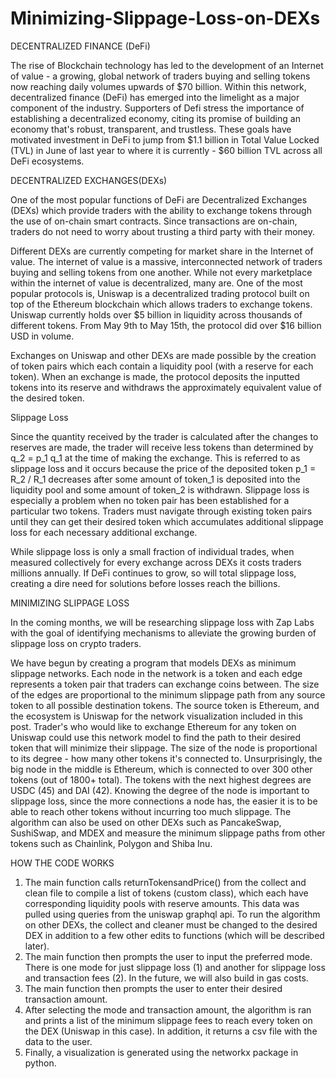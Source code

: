 # Minimizing-Slippage-Loss-on-DEXs

DECENTRALIZED FINANCE (DeFi)

The rise of Blockchain technology has led to the development of an Internet of value - a growing, global network of traders buying and selling tokens now reaching daily volumes upwards of $70 billion. Within this network, decentralized finance (DeFi) has emerged into the limelight as a major component of the industry. Supporters of Defi stress the importance of establishing a decentralized economy, citing its promise of building an economy that's robust, transparent, and trustless. These goals have motivated investment in DeFi to jump from $1.1 billion in Total Value Locked (TVL) in June of last year to where it is currently - $60 billion TVL across all DeFi ecosystems. 

DECENTRALIZED EXCHANGES(DEXs)

One of the most popular functions of DeFi are Decentralized Exchanges (DEXs) which provide traders with the ability to exchange tokens through the use of on-chain smart contracts. Since transactions are on-chain, traders do not need to worry about trusting a third party with their money. 

Different DEXs are currently competing for market share in the Internet of value. The internet of value is a massive, interconnected network of traders buying and selling tokens from one another. While not every marketplace within the internet of value is decentralized, many are. One of the most popular protocols is, Uniswap is a decentralized trading protocol built on top of the Ethereum blockchain which allows traders to exchange tokens. Uniswap currently holds over $5 billion in liquidity across thousands of different tokens. From May 9th to May 15th, the protocol did over $16 billion USD in volume.

Exchanges on Uniswap and other DEXs are made possible by the creation of token pairs which each contain a liquidity pool (with a reserve for each token). When an exchange is made, the protocol deposits the inputted tokens into its reserve and withdraws the approximately equivalent value of the desired token.

Slippage Loss

Since the quantity received by the trader is calculated after the changes to reserves are made, the trader will receive less tokens than determined by  q_2 = p_1 q_1 at the time of making the exchange. This is referred to as slippage loss and it occurs because the price of the deposited token p_1 = R_2 / R_1 decreases after some amount of token_1 is deposited into the liquidity pool and some amount of token_2 is withdrawn. Slippage loss is especially a problem when no token pair has been established for a particular two tokens. Traders must navigate through existing token pairs until they can get their desired token which accumulates additional slippage loss for each necessary additional exchange. 

While slippage loss is only a small fraction of individual trades, when measured collectively for every exchange across DEXs it costs traders millions annually. If DeFi continues to grow, so will total slippage loss, creating a dire need for solutions before losses reach the billions.

MINIMIZING SLIPPAGE LOSS

In the coming months, we will be researching slippage loss with Zap Labs with the goal of identifying mechanisms to alleviate the growing burden of slippage loss on crypto traders.

We have begun by creating a program that models DEXs as minimum slippage networks. Each node in the network is a token and each edge represents a token pair that traders can exchange coins between. The size of the edges are proportional to the minimum slippage path from any source token to all possible destination tokens. The source token is Ethereum, and the ecosystem is Uniswap for the network visualization included in this post. Trader's who would like to exchange Ethereum for any token on Uniswap could use this network model to find the path to their desired token that will minimize their slippage. The size of the node is proportional to its degree - how many other tokens it's connected to. Unsurprisingly, the big node in the middle is Ethereum, which is connected to over 300 other tokens (out of 1800+ total). The tokens with the next highest degrees are USDC (45) and DAI (42). Knowing the degree of the node is important to slippage loss, since the more connections a node has, the easier it is to be able to reach other tokens without incurring too much slippage. The algorithm can also be used on other DEXs such as PancakeSwap, SushiSwap, and MDEX and measure the minimum slippage paths from other tokens such as Chainlink, Polygon and Shiba Inu.

HOW THE CODE WORKS

1. The main function calls returnTokensandPrice() from the collect and clean file to compile a list of tokens (custom class), which each have corresponding liquidity pools with reserve amounts. This data was pulled using queries from the uniswap graphql api. To run the algorithm on other DEXs, the collect and cleaner must be changed to the desired DEX in addition to a few other edits to functions (which will be described later).  
2. The main function then prompts the user to input the preferred mode. There is one mode for just slippage loss (1) and another for slippage loss and transaction fees (2). In the future, we will also build in gas costs.
3.  The main function then prompts the user to enter their desired transaction amount.
4.  After selecting the mode and transaction amount, the algorithm is ran and prints a list of the minimum slippage fees to reach every token on the DEX (Uniswap in this case). In addition, it returns a csv file with the data to the user.
5. Finally, a visualization is generated using the networkx package in python.
